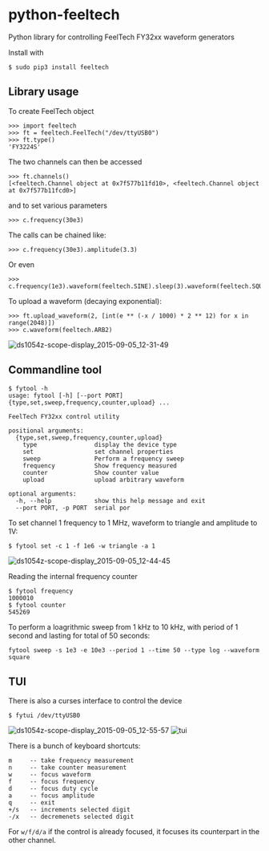 # python-feeltech
Python library for controlling FeelTech FY32xx waveform generators

Install with

```
$ sudo pip3 install feeltech
```

## Library usage

To create FeelTech object

```
>>> import feeltech
>>> ft = feeltech.FeelTech("/dev/ttyUSB0")
>>> ft.type()
'FY3224S'
```

The two channels can then be accessed

```
>>> ft.channels()
[<feeltech.Channel object at 0x7f577b11fd10>, <feeltech.Channel object at 0x7f577b11fcd0>]
```

and to set various parameters

```
>>> c.frequency(30e3)
```

The calls can be chained like:

```
>>> c.frequency(30e3).amplitude(3.3)
```

Or even

```
>>> c.frequency(1e3).waveform(feeltech.SINE).sleep(3).waveform(feeltech.SQUARE)
```

To upload a waveform (decaying exponential):

```
>>> ft.upload_waveform(2, [int(e ** (-x / 1000) * 2 ** 12) for x in range(2048)])
>>> c.waveform(feeltech.ARB2)
```

![ds1054z-scope-display_2015-09-05_12-31-49](https://cloud.githubusercontent.com/assets/3966931/9698867/5316aea6-53ca-11e5-9fa5-effcb74e3c12.png)


## Commandline tool

```
$ fytool -h
usage: fytool [-h] [--port PORT] {type,set,sweep,frequency,counter,upload} ...

FeelTech FY32xx control utility

positional arguments:
  {type,set,sweep,frequency,counter,upload}
    type                display the device type
    set                 set channel properties
    sweep               Perform a frequency sweep
    frequency           Show frequency measured
    counter             Show counter value
    upload              upload arbitrary waveform

optional arguments:
  -h, --help            show this help message and exit
  --port PORT, -p PORT  serial por
```

To set channel 1 frequency to 1 MHz, waveform to triangle and amplitude to 1V:

```
$ fytool set -c 1 -f 1e6 -w triangle -a 1
```

![ds1054z-scope-display_2015-09-05_12-44-45](https://cloud.githubusercontent.com/assets/3966931/9698904/188551be-53cc-11e5-9e44-564130314562.png)

Reading the internal frequency counter

```
$ fytool frequency
1000010
$ fytool counter
545269
```

To perform a loagrithmic sweep from 1 kHz to 10 kHz, with period of 1 second and lasting for total of 50 seconds:

```
fytool sweep -s 1e3 -e 10e3 --period 1 --time 50 --type log --waveform square
```

## TUI

There is also a curses interface to control the device

```
$ fytui /dev/ttyUSB0
```
![ds1054z-scope-display_2015-09-05_12-55-57](https://cloud.githubusercontent.com/assets/3966931/9698935/ae043a7e-53cd-11e5-8dc2-c09d6f370b9c.png)
![tui](https://cloud.githubusercontent.com/assets/3966931/9698931/a54afdfa-53cd-11e5-9791-76b25dc3e66f.png)

There is a bunch of keyboard shortcuts:

```
m     -- take frequency measurement
n     -- take counter measurement
w     -- focus waveform
f     -- focus frequency
d     -- focus duty cycle
a     -- focus amplitude
q     -- exit
+/s   -- increments selected digit
-/x   -- decremenets selected digit
```

For `w/f/d/a` if the control is already focused, it focuses its counterpart in the other channel.

